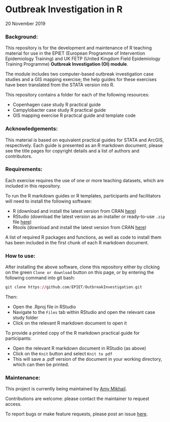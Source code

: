 Outbreak Investigation in R
================
20 November 2019

<!-- README.md is generated from README.Rmd. Please edit that file -->

### Background:

This repository is for the development and maintenance of R teaching
material for use in the EPIET (European Programme of Intervention
Epidemiology Training) and UK FETP (United Kingdom Field Epidemiology
Training Programme) **Outbreak Investigation (OI) module**.

The module includes two computer-based outbreak investigation case
studies and a GIS mapping exercise; the help guides for these exercises
have been translated from the STATA version into R.

This repository contains a folder for each of the following resources:

  - Copenhagen case study R practical guide
  - Campylobacter case study R practical guide
  - GIS mapping exercise R practical guide and template code

### Acknowledgements:

This material is based on equivalent practical guides for STATA and
ArcGIS, respectively. Each guide is presented as an R markdown document;
please see the title pages for copyright details and a list of authors
and contributors.

### Requirements:

Each exercise requires the use of one or more teaching datasets, which
are included in this repository.

To run the R markdown guides or R templates, participants and
facilitators will need to install the following software:

  - R (download and install the latest version from CRAN
    [here](https://cran.r-project.org/))
  - RStudio (download the latest version as an installer or ready-to-use
    `.zip` file [here](https://rstudio.com/products/rstudio/download/))
  - Rtools (download and install the latest version from CRAN
    [here](https://cran.r-project.org/bin/windows/Rtools/))

A list of required R packages and functions, as well as code to install
them has been included in the first chunk of each R markdown document.

### How to use:

After installing the above software, clone this repository either by
clicking on the green `Clone or download` button on this page, or by
entering the following command into git bash:

``` r
git clone https://github.com/EPIET/OutbreakInvestigation.git
```

Then:

  - Open the .Rproj file in RStudio
  - Navigate to the `Files` tab within RStudio and open the relevant
    case study folder
  - Click on the relevant R markdown document to open it

To provide a printed copy of the R markdown practical guide for
participants:

  - Open the relevant R markdown document in RStudio (as above)
  - Click on the `Knit` button and select `Knit to pdf`
  - This will save a .pdf version of the document in your working
    directory, which can then be printed.

### Maintenance:

This project is currently being maintained by [Amy
Mikhail](https://github.com/AmyMikhail).

Contributions are welcome: please contact the maintainer to request
access.

To report bugs or make feature requests, please post an issue
[here](https://github.com/EPIET/OutbreakInvestigation/issues).
